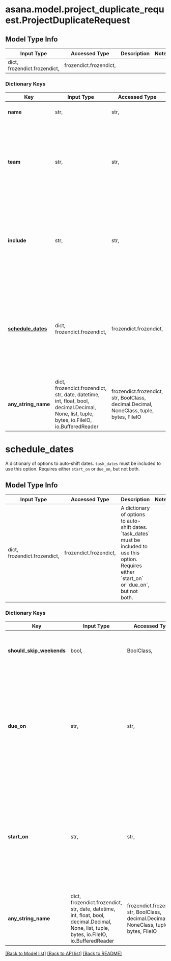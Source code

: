 # asana.model.project_duplicate_request.ProjectDuplicateRequest

## Model Type Info
Input Type | Accessed Type | Description | Notes
------------ | ------------- | ------------- | -------------
dict, frozendict.frozendict,  | frozendict.frozendict,  |  | 

### Dictionary Keys
Key | Input Type | Accessed Type | Description | Notes
------------ | ------------- | ------------- | ------------- | -------------
**name** | str,  | str,  | The name of the new project. | 
**team** | str,  | str,  | Sets the team of the new project. If team is not defined, the new project will be in the same team as the the original project. | [optional] 
**include** | str,  | str,  | The elements that will be duplicated to the new project. Tasks are always included. | [optional] must be one of ["members", "notes", "forms", "task_notes", "task_assignee", "task_subtasks", "task_attachments", "task_dates", "task_dependencies", "task_followers", "task_tags", "task_projects", ] 
**[schedule_dates](#schedule_dates)** | dict, frozendict.frozendict,  | frozendict.frozendict,  | A dictionary of options to auto-shift dates. &#x60;task_dates&#x60; must be included to use this option. Requires either &#x60;start_on&#x60; or &#x60;due_on&#x60;, but not both. | [optional] 
**any_string_name** | dict, frozendict.frozendict, str, date, datetime, int, float, bool, decimal.Decimal, None, list, tuple, bytes, io.FileIO, io.BufferedReader | frozendict.frozendict, str, BoolClass, decimal.Decimal, NoneClass, tuple, bytes, FileIO | any string name can be used but the value must be the correct type | [optional]

# schedule_dates

A dictionary of options to auto-shift dates. `task_dates` must be included to use this option. Requires either `start_on` or `due_on`, but not both.

## Model Type Info
Input Type | Accessed Type | Description | Notes
------------ | ------------- | ------------- | -------------
dict, frozendict.frozendict,  | frozendict.frozendict,  | A dictionary of options to auto-shift dates. &#x60;task_dates&#x60; must be included to use this option. Requires either &#x60;start_on&#x60; or &#x60;due_on&#x60;, but not both. | 

### Dictionary Keys
Key | Input Type | Accessed Type | Description | Notes
------------ | ------------- | ------------- | ------------- | -------------
**should_skip_weekends** | bool,  | BoolClass,  | Determines if the auto-shifted dates should skip weekends. | 
**due_on** | str,  | str,  | Sets the last due date in the duplicated project to the given date. The rest of the due dates will be offset by the same amount as the due dates in the original project. | [optional] 
**start_on** | str,  | str,  | Sets the first start date in the duplicated project to the given date. The rest of the start dates will be offset by the same amount as the start dates in the original project. | [optional] 
**any_string_name** | dict, frozendict.frozendict, str, date, datetime, int, float, bool, decimal.Decimal, None, list, tuple, bytes, io.FileIO, io.BufferedReader | frozendict.frozendict, str, BoolClass, decimal.Decimal, NoneClass, tuple, bytes, FileIO | any string name can be used but the value must be the correct type | [optional]

[[Back to Model list]](../../README.md#documentation-for-models) [[Back to API list]](../../README.md#documentation-for-api-endpoints) [[Back to README]](../../README.md)

